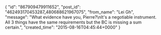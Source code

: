  {
   "id": "867909479911652",
   "post_id": "462493170453287_480688621967075",
   "from_name": "Lei Gh",
   "message": "What evidence have you, Pierre?\nIt's a negotiable instrument.   All 3 things have the same requirements but the BC is missing a sum certain.",
   "created_time": "2015-08-16T04:45:44+0000"
 }
